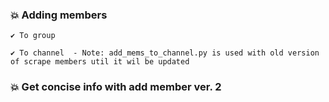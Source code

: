 ### 💥 Adding members 

    ✔ To group 

    ✔ To channel  - Note: add_mems_to_channel.py is used with old version of scrape members util it wil be updated
### 💥 Get concise info with add member ver. 2
